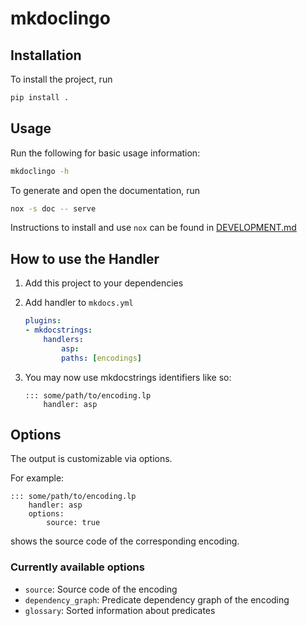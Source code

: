 # mkdoclingo

## Installation

To install the project, run

```bash
pip install .
```

## Usage

Run the following for basic usage information:

```bash
mkdoclingo -h
```

To generate and open the documentation, run

```bash
nox -s doc -- serve
```

Instructions to install and use `nox` can be found in
[DEVELOPMENT.md](./DEVELOPMENT.md)

## How to use the Handler

1. Add this project to your dependencies

1. Add handler to `mkdocs.yml`

   ```yml
   plugins:
   - mkdocstrings:
       handlers:
           asp:
           paths: [encodings]
   ```

1. You may now use mkdocstrings identifiers like so:

   ```
   ::: some/path/to/encoding.lp
       handler: asp
   ```

## Options

The output is customizable via options.

For example:

```
::: some/path/to/encoding.lp
    handler: asp
    options:
        source: true
```

shows the source code of the corresponding encoding.

### Currently available options

- `source`: Source code of the encoding
- `dependency_graph`: Predicate dependency graph of the encoding
- `glossary`: Sorted information about predicates
